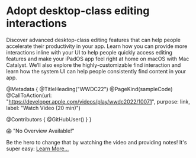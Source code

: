 # Adopt desktop-class editing interactions

Discover advanced desktop-class editing features that can help people accelerate their productivity in your app. Learn how you can provide more interactions inline with your UI to help people quickly access editing features and make your iPadOS app feel right at home on macOS with Mac Catalyst. We’ll also explore the highly-customizable find interaction and learn how the system UI can help people consistently find content in your app.

@Metadata {
   @TitleHeading("WWDC22")
   @PageKind(sampleCode)
   @CallToAction(url: "https://developer.apple.com/videos/play/wwdc2022/10071", purpose: link, label: "Watch Video (20 min)")

   @Contributors {
      @GitHubUser(<replace this with your GitHub handle>)
   }
}

😱 "No Overview Available!"

Be the hero to change that by watching the video and providing notes! It's super easy:
 [Learn More…](https://wwdcnotes.com/documentation/wwdcnotes/contributing)
